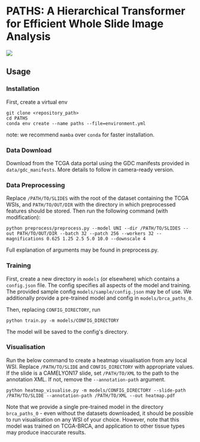 # PATHS: A Hierarchical Transformer for Efficient Whole Slide Image Analysis

![](assets/paths_overall.png)


## Usage
### Installation
First, create a virtual env
```
git clone <repository_path>
cd PATHS
conda env create --name paths --file=environment.yml
```
note: we recommend `mamba` over `conda` for faster installation.

### Data Download
Download from the TCGA data portal using the GDC manifests provided in `data/gdc_manifests`. 
More details to follow in camera-ready version.

### Data Preprocessing
Replace `/PATH/TO/SLIDES` with the root of the dataset containing the TCGA WSIs, and `PATH/TO/OUT/DIR` with the
directory in which preprocessed features should be stored. Then run the following command (with modification):
```
python preprocess/preprocess.py --model UNI --dir /PATH/TO/SLIDES --out PATH/TO/OUT/DIR --batch 32 --patch 256 --workers 32 --magnifications 0.625 1.25 2.5 5.0 10.0 --downscale 4
```
Full explanation of arguments may be found in preprocess.py.

### Training
First, create a new directory in `models` (or elsewhere) which contains a `config.json` file.
The config specifies all aspects of the model and training. The provided sample config `models/sample/config.json`
may be of use. We additionally provide a pre-trained model and config in `models/brca_paths_0`.

Then, replacing `CONFIG_DIRECTORY`, run
```
python train.py -m models/CONFIG_DIRECTORY
```
The model will be saved to the config's directory.

### Visualisation
Run the below command to create a heatmap visualisation from any local WSI.
Replace `/PATH/TO/SLIDE` and `CONFIG_DIRECTORY` with appropriate values.
If the slide is a CAMELYON17 slide, set `/PATH/TO/XML` to the path to the annotation XML.
If not, remove the `--annotation-path` argument.
```
python heatmap_visualise.py -m models/CONFIG_DIRECTORY --slide-path /PATH/TO/SLIDE --annotation-path /PATH/TO/XML --out heatmap.pdf
```
Note that we provide a single pre-trained model in the directory `brca_paths_0` - even without the datasets downloaded,
it should be possible to run visualisation on any WSI of your choice. However, note that this model was trained on
TCGA-BRCA, and application to other tissue types may produce inaccurate results.
